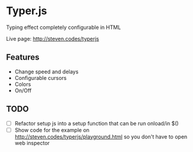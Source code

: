 # Typer.js
Typing effect completely configurable in HTML

Live page: http://steven.codes/typerjs

## Features
- Change speed and delays
- Configurable cursors
- Colors
- On/Off

## TODO
- [ ] Refactor setup js into a setup function that can be run onload/in $()
- [ ] Show code for the example on http://steven.codes/typerjs/playground.html so you don't have to open web inspector
